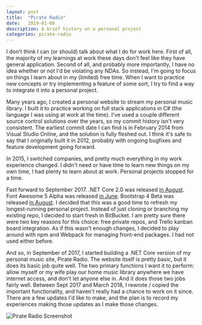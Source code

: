 ```yaml
---
layout: post
title:  "Pirate Radio"
date:   2019-01-08
description: A brief history on a personal project
categories: pirate-radio
---
```


I don't think I can (or should) talk about what I do for work here. First of all, the majority of my learnings at work these days don't feel like they have general application. Second of all, and probably more importantly, I have no idea whether or not I'd be violating any NDAs. So instead, I'm going to focus on things I learn about in my (limited) free time. When I want to practice new concepts or try implementing a feature of some sort, I try to find a way to integrate it into a personal project.

Many years ago, I created a personal website to stream my personal music library. I built it to practice working on full stack applications in C# (the language I was using at work at the time). I've used a couple different source control solutions over the years, so my commit history isn't very consistent. The earliest commit date I can find is in February 2014 from Visual Studio Online, and the solution is fully fleshed out. I think it's safe to say that I originally built it in 2012, probably with ongoing bugfixes and feature development going forward.

In 2015, I switched companies, and pretty much everything in my work experience changed. I didn't need or have time to learn new things on my own time, I had plenty to learn about at work. Personal projects stopped for a time.

Fast forward to September 2017. .NET Core 2.0 was released [in August](https://blogs.msdn.microsoft.com/dotnet/2017/08/14/announcing-net-core-2-0/). Font Awesome 5 Alpha was released [in June](https://www.kickstarter.com/projects/232193852/font-awesome-5/posts/1919869). Bootstrap 4 Beta was released [in August](https://blog.getbootstrap.com/2017/08/10/bootstrap-4-beta/). I decided that this was a good time to refresh my longest-running personal project. Instead of just cloning or branching my existing repo, I decided to start fresh in BitBucket. I am pretty sure there were two key reasons for this choice: free private repos, and Trello kanban board integration. As if this wasn't enough changes, I decided to play around with npm and Webpack for managing front-end packages. I had not used either before.

And so, in September of 2017, I started building a .NET Core version of my personal music site, Pirate Radio. The website itself is pretty basic, but it does its basic job quite well. The two primary functions I want it to perform: allow myself or my wife play our home music library anywhere we have internet access, and don't let anyone else in. And it does those two jobs fairly well. Between Sept 2017 and March 2018, I rewrote / copied the important functionality, and haven't really had a chance to work on it since. There are a few updates I'd like to make, and the plan is to record my experiences making those updates as I make those changes.

<img src="{{ '/assets/img/2019-01-08-pirate-radio-01.png' | relative_url }}" class="img-fluid" alt="Pirate Radio Screenshot">